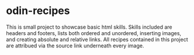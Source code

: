 # odin-recipes
This is small project to showcase basic html skills. Skills included are headers and footers, lists both ordered and unordered, inserting images, and creating absolute and relative links.
All recipes contained in this project are attribued via the source link underneath every image.